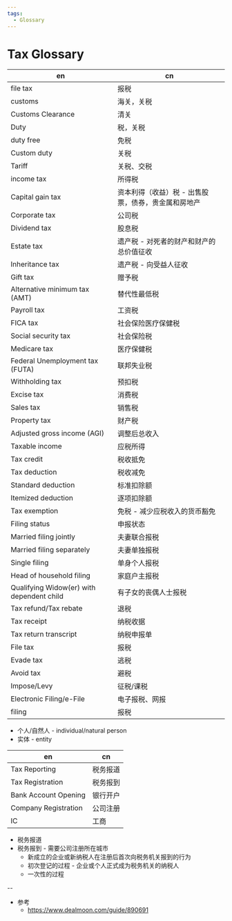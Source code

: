 ```yaml
---
tags:
  - Glossary
---
```


# Tax Glossary

| en                                        | cn                                                  |
| ----------------------------------------- | --------------------------------------------------- |
| file tax                                  | 报税                                                |
| customs                                   | 海关，关税                                          |
| Customs Clearance                         | 清关                                                |
| Duty                                      | 税，关税                                            |
| duty free                                 | 免税                                                |
| Custom duty                               | 关税                                                |
| Tariff                                    | 关税、交税                                          |
| income tax                                | 所得税                                              |
| Capital gain tax                          | 资本利得（收益）税 - 出售股票，债券，贵金属和房地产 |
| Corporate tax                             | 公司税                                              |
| Dividend tax                              | 股息税                                              |
| Estate tax                                | 遗产税 - 对死者的财产和财产的总价值征收             |
| Inheritance tax                           | 遗产税 - 向受益人征收                               |
| Gift tax                                  | 赠予税                                              |
| Alternative minimum tax (AMT)             | 替代性最低税                                        |
| Payroll tax                               | 工资税                                              |
| FICA tax                                  | 社会保险医疗保健税                                  |
| Social security tax                       | 社会保险税                                          |
| Medicare tax                              | 医疗保健税                                          |
| Federal Unemployment tax (FUTA)           | 联邦失业税                                          |
| Withholding tax                           | 预扣税                                              |
| Excise tax                                | 消费税                                              |
| Sales tax                                 | 销售税                                              |
| Property tax                              | 财产税                                              |
| Adjusted gross income (AGI)               | 调整后总收入                                        |
| Taxable income                            | 应税所得                                            |
| Tax credit                                | 税收抵免                                            |
| Tax deduction                             | 税收减免                                            |
| Standard deduction                        | 标准扣除额                                          |
| Itemized deduction                        | 逐项扣除额                                          |
| Tax exemption                             | 免税 - 减少应税收入的货币豁免                       |
| Filing status                             | 申报状态                                            |
| Married filing jointly                    | 夫妻联合报税                                        |
| Married filing separately                 | 夫妻单独报税                                        |
| Single filing                             | 单身个人报税                                        |
| Head of household filing                  | 家庭户主报税                                        |
| Qualifying Widow(er) with dependent child | 有子女的丧偶人士报税                                |
| Tax refund/Tax rebate                     | 退税                                                |
| Tax receipt                               | 纳税收据                                            |
| Tax return transcript                     | 纳税申报单                                          |
| File tax                                  | 报税                                                |
| Evade tax                                 | 逃税                                                |
| Avoid tax                                 | 避税                                                |
| Impose/Levy                               | 征税/课税                                           |
| Electronic Filing/e-File                  | 电子报税、网报                                      |
| filing                                    | 报税                                                |

- 个人/自然人 - individual/natural person
- 实体 - entity

| en                   | cn       |
| -------------------- | -------- |
| Tax Reporting        | 税务报道 |
| Tax Registration     | 税务报到 |
| Bank Account Opening | 银行开户 |
| Company Registration | 公司注册 |
| IC                   | 工商     |

- 税务报道
- 税务报到 - 需要公司注册所在城市
  - 新成立的企业或新纳税人在注册后首次向税务机关报到的行为
  - 初次登记的过程 - 企业或个人正式成为税务机关的纳税人
  - 一次性的过程

--

- 参考
  - https://www.dealmoon.com/guide/890691
